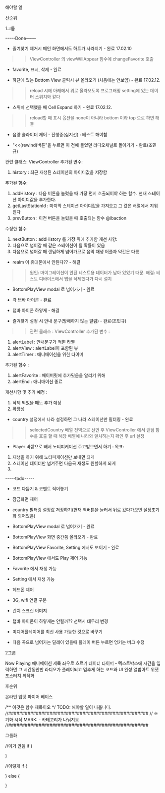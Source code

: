 해야할 일

선순위

1그룹

-----Done-----

- 즐겨찾기 제거시 메인 화면에서도 하트가 사라지기 - 완료 17.02.10
>> ViewController 의 viewWillAppear 함수에 changeFavorite 호출

- favorite, 표시, 삭제  - 완료

- 하단에 있는 Bottom View 클릭시 뷰 올라오기 (처음에는 안보임) - 완료 17.02.12.
>> reload 시에 아래에서 위로 올라오도록 프로그래밍 setting에 있는 데이터 스위치와 같다

- 스위치 선택했을 때 Cell Expand 하기 - 완료 17.02.12.
>> reload할 때 표시 옵션을 none이 아니라 bottom 이라 top 으로 하면 해결

- 음량 슬라이더 제어 - 진행중(심지선) : 테스트 해야함

- "<<(rewind)버튼"을 누르면 이 전에 들었던 라디오채널로 돌아가기 - 완료(조민규)
>>
관련 클래스: ViewController
추가된 변수: 
1. history : 최근 재생된 스테이션의 아이디값을 저장함

추가된 함수: 
1. addHistory : 다음 버튼을 눌렀을 때 가장 먼저 호출되어야 하는 함수. 현재 스테이션 아이디값을 추가한다.
2. getLastStationId : 마지막 스테이션 아이디값을 가져오고 그 값은 배열에서 지워진다
3. prevButton : 이전 버튼을 눌렀을 때 호출되는 함수 @ibaction

수정한 함수:
1. nextButton : addHistory 를 가장 위에 추가함
개선 사항:
1. 다음으로 넘어갈 때 같은 스테이션이 될 확률이 있음
2. 다음으로 넘어갈 때 랜덤하게 넘어가므로 음악 재생 어플과 약간은 다름


- realm 이 휴대폰에서 안된다?? - 해결
>>원인: 마이그레이션이 안된 테스트용 데이터가 남아 있었기 때문.
해결: 테스트 디바이스에서 앱을 삭제했다가 다시 설치

- BottomPlayView modal 로 넘어가기 - 완료

- 각 탭바 아이콘 - 완료

- 탭바 아이콘 하얗게 - 해결

- 즐겨찾기 설정 시 안내 문구(방해하지 않는 알림) - 완료(조민규)
>>관련 클래스 : ViewController
추가된 변수 :
1. alertLabel : 안내문구가 적힌 라벨
2. alertView : alertLabel이 포함된 뷰
3. alertTimer : 애니매이션을 위한 타이머

추가된 함수 : 
1. alertFavorite : 페이버릿에 추가됫음을 알리기 위해
2. alertEnd : 애니매이션 종료

개선사항 및 추가 예정 :
1. 삭제 되었을 때도 추가 예정
2. 확장성


- country 설정에서 나라 설정하면 그 나라 스테이션만 필터링 - 완료
>> selectedCountry 배열 전역으로 선언 후 ViewController 에서 랜덤 함수를 호출 할 때 
해당 배열에 나라와 일치하는지 확인 후 url 설정

- Player 바깥으로 빼서 노티피케이션 주고받으면서 하기 :
목표:
1. 재생을 하기 위해 노티피케이션만 보내면 되게
2. 스테이션 데이터만 넘겨주면 다음곡 재생도 원할하게 되게
3.

-----todo-----

- 코드 다듬기 & 코멘트 적어놓기



- 잠금화면 제어


- country 필터링 설정값 저장하기(현재 백버튼을 눌러서 뒤로 갔다가오면 설정초기화 되어있음)

- BottomPlayView modal 로 넘어가기 - 완료
- BottomPlayView 화면 중간쯤 올라오기 - 완료
- BottomPlayView Favorite, Setting 에서도 보이기 - 완료
- BottomPlayView 에서도 Play 제어 가능

- Favorite 에서 재생 가능 

- Setting 에서 재생 가능



- 헤드폰 제어


- 3G, wifi 연결 구분

- 런치 스크린 이미지


- 탭바 아이콘이 하얗게는 안될까?? 선택시 태두리 변경 

- 미디어플레이어를 최신 사용 가능한 것으로 바꾸기

- 다음 곡으로 넘어가는 딜레이 있을때 플레이 버튼 누르면 엉키는 버그 수정

2그룹

Now Playing 애니메이션
제목 좌우로 흐르기 
데이터 타이머 -  텍스트박스에 시간을 입력하면 그 시간동안만 라디오가 플레이되고 멈추게 하는 코드와 UI 완성
앨범아트
위젯
포스터치
최적화



후순위

온라인 업뎃
파이어 베이스




/** 이것은 함수 제목이오 */
TODO: 해야할 일이 나옵니다.
//###################################################
// 초기화 시작  MARK: - 카테고리가 나눠져요
//###################################################

그룹화

//이거 안됨
if
{

} 

//이렇게
if {

} 
else {

}





